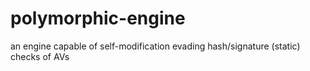 # polymorphic-engine
an engine capable of self-modification evading hash/signature (static) checks of AVs
